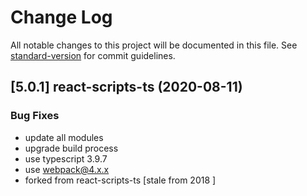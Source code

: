 # Change Log

All notable changes to this project will be documented in this file. See [standard-version](https://github.com/conventional-changelog/standard-version) for commit guidelines.

## [5.0.1] react-scripts-ts (2020-08-11)


### Bug Fixes

* update all modules
* upgrade build process
* use typescript 3.9.7
* use webpack@4.x.x
* forked from react-scripts-ts [stale from 2018 ]


